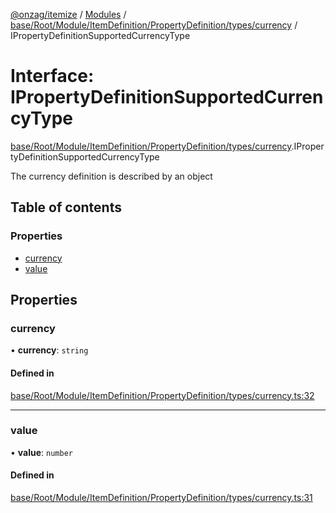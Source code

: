 [@onzag/itemize](../README.md) / [Modules](../modules.md) / [base/Root/Module/ItemDefinition/PropertyDefinition/types/currency](../modules/base_Root_Module_ItemDefinition_PropertyDefinition_types_currency.md) / IPropertyDefinitionSupportedCurrencyType

# Interface: IPropertyDefinitionSupportedCurrencyType

[base/Root/Module/ItemDefinition/PropertyDefinition/types/currency](../modules/base_Root_Module_ItemDefinition_PropertyDefinition_types_currency.md).IPropertyDefinitionSupportedCurrencyType

The currency definition is described by an object

## Table of contents

### Properties

- [currency](base_Root_Module_ItemDefinition_PropertyDefinition_types_currency.IPropertyDefinitionSupportedCurrencyType.md#currency)
- [value](base_Root_Module_ItemDefinition_PropertyDefinition_types_currency.IPropertyDefinitionSupportedCurrencyType.md#value)

## Properties

### currency

• **currency**: `string`

#### Defined in

[base/Root/Module/ItemDefinition/PropertyDefinition/types/currency.ts:32](https://github.com/onzag/itemize/blob/f2f29986/base/Root/Module/ItemDefinition/PropertyDefinition/types/currency.ts#L32)

___

### value

• **value**: `number`

#### Defined in

[base/Root/Module/ItemDefinition/PropertyDefinition/types/currency.ts:31](https://github.com/onzag/itemize/blob/f2f29986/base/Root/Module/ItemDefinition/PropertyDefinition/types/currency.ts#L31)
